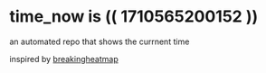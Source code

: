 # time_now is (( 1710565200152 ))

an automated repo that shows the currnent time

inspired by [breakingheatmap](https://github.com/breakingheatmap/breakingheatmap)